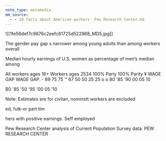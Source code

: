 ```yaml
---
note_type: metamedia
mm_source:
  - - 10 facts about American workers  Pew Research Center.md
---
```


![[1fe56def7c9876c2eefc81725d522968_MD5.jpg]]

The gender pay gap s narrower among young adults than among workers overall

Median hourly earnings of U.S. women as percentage of men’s median among

All workers ages 16+ Workers ages 2534
100% Pariy 100% Parity
¥ WAGE GAP
WAGE GAP. - 89
75 75
™ 67
50 50
25 25
o o
80 '85 ‘90 00 05 10

B0 '85 '50 '95 '00 05 '10

Note: Estimates are for civlian, nominstt
workers are excluded

ed, fulk-or part tim

hers with positive earnings. Seff employed

Pew Research Center analysis of Current Population Survey data.
PEW RESEARCH CENTER

